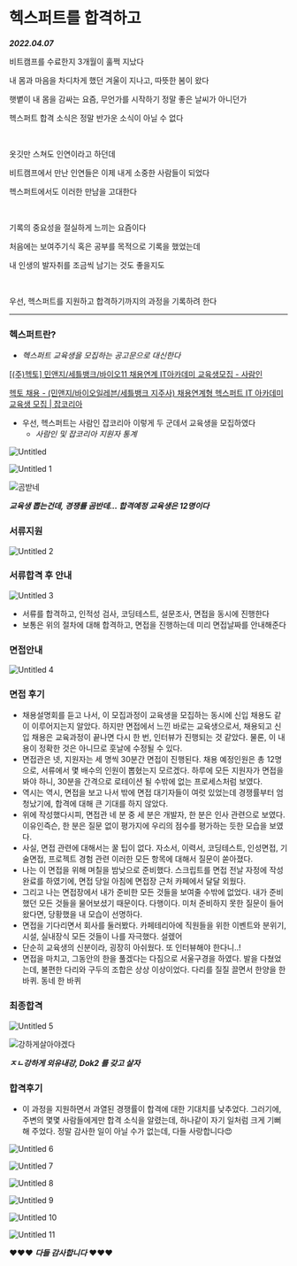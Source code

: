 # 헥스퍼트를 합격하고

***2022.04.07***

비트캠프를 수료한지 3개월이 훌쩍 지났다

내 몸과 마음을 차디차게 했던 겨울이 지나고, 따뜻한 봄이 왔다

햇볕이 내 몸을 감싸는 요즘, 무언가를 시작하기 정말 좋은 날씨가 아니던가

헥스퍼트 합격 소식은 정말 반가운 소식이 아닐 수 없다

<br>

옷깃만 스쳐도 인연이라고 하던데

비트캠프에서 만난 인연들은 이제 내게 소중한 사람들이 되었다

헥스퍼트에서도 이러한 만남을 고대한다

<br>

기록의 중요성을 절실하게 느끼는 요즘이다

처음에는 보여주기식 혹은 공부를 목적으로 기록을 했었는데

내 인생의 발자취를 조금씩 남기는 것도 좋을지도

<br>

우선, 헥스퍼트를 지원하고 합격하기까지의 과정을 기록하려 한다

---

### 헥스퍼트란?

- *헥스퍼트 교육생을 모집하는 공고문으로 대신한다*

[[(주)헥토] 민앤지/세틀뱅크/바이오11 채용연계 IT아카데미 교육생모집 - 사람인](https://www.saramin.co.kr/zf_user/jobs/relay/view?isMypage=no&rec_idx=42519821&recommend_ids=eJxNj8kVw0AMQqvJHaH9nELcfxcZ2%2FHIxw8InozuYNdRlE9%2B7YWHXYJqF%2BIouX3LSnD5fSHpmRzXSRl0b2Xu8OC%2F28qd%2Btr2UOy4JuLdTajVRrFW84U4EV6y2rertg4G14qoTbglOh8kJPIKP1X0niEzIDFViFLu28Hnpyi%2FhR9c2ks7&view_type=search&searchword=%EC%9E%90%EB%B0%94+%EC%9D%80%ED%96%89&searchType=search&gz=1&t_ref_content=generic&t_ref=search&paid_fl=n#seq=0)

[헥토 채용 - (민앤지/바이오일레븐/세틀뱅크 지주사) 채용연계형 헥스퍼트 IT 아카데미 교육생 모집 | 잡코리아](https://www.jobkorea.co.kr/Recruit/GI_Read/37689316?Oem_Code=C1&PageGbn=ST)

- 우선, 헥스퍼트는 사람인 잡코리아 이렇게 두 군데서 교육생을 모집하였다
    - *사람인 및 잡코리아 지원자 통계*
   
![Untitled](https://user-images.githubusercontent.com/80089860/162262824-3b52fb34-1dfb-41f8-8af9-961926584aa6.png)

![Untitled 1](https://user-images.githubusercontent.com/80089860/162262844-fa6b9d31-ff94-4225-9261-5ef38e4453d5.png)

![곰받네](https://user-images.githubusercontent.com/80089860/162262921-fc07122d-9046-4102-af70-739ff6af3b89.jpg)

***교육생 뽑는건데, 경쟁률 곰반데... 합격예정 교육생은 12명이다***

### 서류지원

![Untitled 2](https://user-images.githubusercontent.com/80089860/162262974-2a8a8f45-0b0e-4257-abcc-7dd718af0f6b.png)

### 서류합격 후 안내

![Untitled 3](https://user-images.githubusercontent.com/80089860/162262999-a61fbbdb-06de-44d8-9e1e-a01bd13c0417.png)

- 서류를 합격하고, 인적성 검사, 코딩테스트, 설문조사, 면접을 동시에 진행한다
- 보통은 위의 절차에 대해 합격하고, 면접을 진행하는데 미리 면접날짜를 안내해준다

### 면접안내

![Untitled 4](https://user-images.githubusercontent.com/80089860/162263100-a556354e-302f-495d-b8aa-8a52b31fe767.png)

### 면접 후기

- 채용설명회를 듣고 나서, 이 모집과정이 교육생을 모집하는 동시에 신입 채용도 같이 이루어지는지 알았다. 하지만 면접에서 느낀 바로는 교육생으로서, 채용되고 신입 채용은 교육과정이 끝나면 다시 한 번, 인터뷰가 진행되는 것 같았다. 물론, 이 내용이 정확한 것은 아니므로 훗날에 수정될 수 있다.
- 면접관은 넷, 지원자는 세 명씩 30분간 면접이 진행된다. 채용 예정인원은 총 12명으로, 서류에서 몇 배수의 인원이 뽑혔는지 모르겠다. 하루에 모든 지원자가 면접을 봐야 하니, 30분을 간격으로 로테이션 될 수밖에 없는 프로세스처럼 보였다.
- 역시는 역시, 면접을 보고 나서 밖에 면접 대기자들이 여럿 있었는데 경쟁률부터 엄청났기에, 합격에 대해 큰 기대를 하지 않았다.
- 위에 작성했다시피, 면접관 네 분 중 세 분은 개발자, 한 분은 인사 관련으로 보였다. 이유인즉슨, 한 분은 질문 없이 평가지에 우리의 점수를 평가하는 듯한 모습을 보였다.
- 사실, 면접 관련에 대해서는 꿀 팁이 없다. 자소서, 이력서, 코딩테스트, 인성면접, 기술면접, 프로젝트 경험 관련 이러한 모든 항목에 대해서 질문이 쏟아졌다.
- 나는 이 면접을 위해 며칠을 밤낮으로 준비했다. 스크립트를 면접 전날 자정에 작성완료를 하였기에, 면접 당일 아침에 면접장 근처 카페에서 달달 외웠다.
- 그리고 나는 면접장에서 내가 준비한 모든 것들을 보여줄 수밖에 없었다. 내가 준비했던 모든 것들을 물어보셨기 때문이다. 다행이다. 미처 준비하지 못한 질문이 들어왔다면, 당황했을 내 모습이 선명하다.
- 면접을 기다리면서 회사를 둘러봤다. 카페테리아에 직원들을 위한 이벤트와 분위기, 시설, 실내장식 모든 것들이 나를 자극했다. 설렜어
- 단순히 교육생의 신분이라, 굉장히 아쉬웠다. 또 인터뷰해야 한다니..!
- 면접을 마치고, 그동안의 한을 풀겠다는 다짐으로 서울구경을 하였다. 발을 다쳤었는데, 불편한 다리와 구두의 조합은 상상 이상이었다. 다리를 질질 끌면서 한양을 한 바퀴. 동네 한 바퀴

### 최종합격

![Untitled 5](https://user-images.githubusercontent.com/80089860/162263117-35f58335-0e47-4ac9-8555-e2634d835c76.png)

![강하게살아야겠다](https://user-images.githubusercontent.com/80089860/162263387-3c93b063-b509-4b3c-9b5a-05511f9235ba.jpg)

***ㅈㄴ강하게 외유내강, Dok2 를 갖고 살자***

### 합격후기

- 이 과정을 지원하면서 과열된 경쟁률이 합격에 대한 기대치를 낮추었다. 
그러기에, 주변의 몇몇 사람들에게만 합격 소식을 알렸는데, 하나같이 자기 일처럼 크게 기뻐해 주었다. 정말 감사한 일이 아닐 수가 없는데, 다들 사랑합니다😍

![Untitled 6](https://user-images.githubusercontent.com/80089860/162263434-9b7a0527-d36c-4bcd-9f5b-cdb58f3ae4e8.png)

![Untitled 7](https://user-images.githubusercontent.com/80089860/162263442-21716368-fc72-4be2-90ba-0f9b1d728ca6.png)

![Untitled 8](https://user-images.githubusercontent.com/80089860/162263460-d69cf83e-e40a-4304-b4f8-d6b67b5af64b.png)

![Untitled 9](https://user-images.githubusercontent.com/80089860/162263463-7f3e61cc-37d2-4e75-b28c-d836efa40489.png)

![Untitled 10](https://user-images.githubusercontent.com/80089860/162263471-88e26aa6-0fec-481d-bd93-875baa8d1844.png)

![Untitled 11](https://user-images.githubusercontent.com/80089860/162263513-99db7b29-b8f6-41f3-af91-13fcbb6829ed.png)

❤️❤️❤️ ***다들 감사합니다*** ❤️❤️❤️

